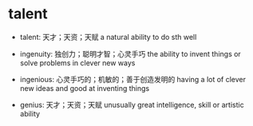# talent

- talent: 天才；天资；天赋 a natural ability to do sth well

- ingenuity: 独创力；聪明才智；心灵手巧 the ability to invent things or solve problems in clever new ways

- ingenious: 心灵手巧的；机敏的；善于创造发明的 having a lot of clever new ideas and good at inventing things

- genius: 天才；天资；天赋 unusually great intelligence, skill or artistic ability
